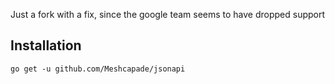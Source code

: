 Just a fork with a fix, since the google team seems to have dropped support


## Installation

```
go get -u github.com/Meshcapade/jsonapi
```

